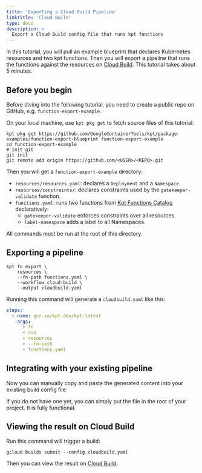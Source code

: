 ```yaml
---
title: 'Exporting a Cloud Build Pipeline'
linkTitle: 'Cloud Build'
type: docs
description: >
  Export a Cloud Build config file that runs kpt functions
---
```


In this tutorial, you will pull an example blueprint that declares Kubernetes resources and two kpt functions. Then you will export a pipeline that runs the functions against the resources on [Cloud Build](https://cloud.google.com/cloud-build). This tutorial takes about 5 minutes.

## Before you begin

Before diving into the following tutorial, you need to create a public repo on GitHub, e.g. `function-export-example`.

On your local machine, use `kpt pkg get` to fetch source files of this tutorial:

```shell script
kpt pkg get https://github.com/GoogleContainerTools/kpt/package-examples/function-export-blueprint function-export-example
cd function-export-example
# Init git
git init
git remote add origin https://github.com/<USER>/<REPO>.git
```

Then you will get a `function-export-example` directory:

- `resources/resources.yaml`: declares a `Deployment` and a `Namespace`.
- `resources/constraints/`: declares constraints used by the `gatekeeper-validate` function.
- `functions.yaml`: runs two functions from [Kpt Functions Catalog](../../catalog) declaratively:
  - `gatekeeper-validate` enforces constraints over all resources.
  - `label-namespace` adds a label to all Namespaces.

All commands must be run at the root of this directory.

## Exporting a pipeline

```shell script
kpt fn export \
    resources \
    --fn-path functions.yaml \
    --workflow cloud-build \
    --output cloudbuild.yaml
```

Running this command will generate a `cloudbuild.yaml` like this:

```yaml
steps:
  - name: gcr.io/kpt-dev/kpt:latest
    args:
      - fn
      - run
      - resources
      - --fn-path
      - functions.yaml
```

## Integrating with your existing pipeline

Now you can manually copy and paste the generated content into your existing build config file.

If you do not have one yet, you can simply put the file in the root of your project. It is fully functional.

## Viewing the result on Cloud Build

Run this command will trigger a build:

```
gcloud builds submit --config cloudbuild.yaml
```

Then you can view the result on [Cloud Build](https://console.cloud.google.com/cloud-build/builds).
